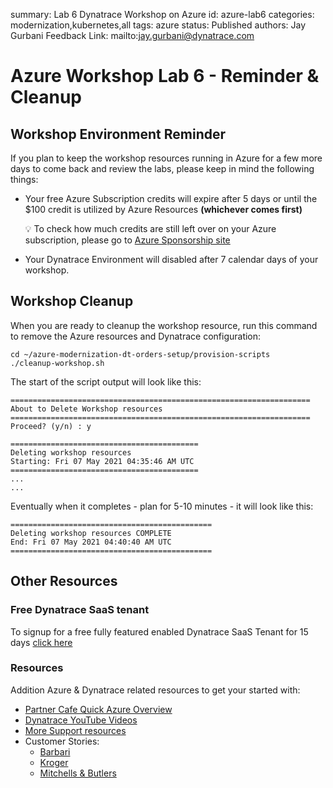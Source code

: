 summary: Lab 6 Dynatrace Workshop on Azure
id: azure-lab6
categories: modernization,kubernetes,all
tags: azure
status: Published
authors: Jay Gurbani
Feedback Link: mailto:jay.gurbani@dynatrace.com

# Azure Workshop Lab 6 - Reminder & Cleanup

## Workshop Environment Reminder

If you plan to keep the workshop resources running in Azure for a few more days to come back and review the labs, please keep in mind the following things:

* Your free Azure Subscription credits will expire after 5 days or until the $100 credit is utilized by Azure Resources **(whichever comes first)**
    <aside class="positive"> 
    
    💡 To check how much credits are still left over on your Azure subscription, please go to  [Azure Sponsorship site](https://www.microsoftazuresponsorships.com/Balance) 
    
    </aside>
* Your Dynatrace Environment will disabled after 7 calendar days of your workshop.

## Workshop Cleanup

When you are ready to cleanup the workshop resource, run this command to remove the Azure resources and Dynatrace configuration:

```
cd ~/azure-modernization-dt-orders-setup/provision-scripts
./cleanup-workshop.sh
```

The start of the script output will look like this:

```
===================================================================
About to Delete Workshop resources
===================================================================
Proceed? (y/n) : y

==========================================
Deleting workshop resources
Starting: Fri 07 May 2021 04:35:46 AM UTC
==========================================
...
...
```

Eventually when it completes - plan for 5-10 minutes - it will look like this:

```
=============================================
Deleting workshop resources COMPLETE
End: Fri 07 May 2021 04:40:40 AM UTC
=============================================
```

## Other Resources

### Free Dynatrace SaaS tenant 
To signup for a free fully featured enabled Dynatrace SaaS Tenant for 15 days [click here](https://www.dynatrace.com/trial/) 

### Resources
Addition Azure & Dynatrace related resources to get your started with:

* [Partner Cafe Quick Azure Overview](https://www.youtube.com/watch?v=VCdEHAoEePw)
* [Dynatrace YouTube Videos](https://www.youtube.com/channel/UCcYJ-5q_AfmjQ4XTjTS0o3g)
* [More Support resources](https://www.dynatrace.com/services-support/#support-resources-section)
* Customer Stories:​
    - [Barbari](https://www.dynatrace.com/news/customer-stories/barbri/)
    - [Kroger](https://www.dynatrace.com/news/customer-stories/kroger/)
    - [Mitchells & Butlers](https://www.dynatrace.com/news/customer-stories/mitchells-and-butlers/)
